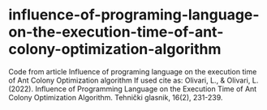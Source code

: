# influence-of-programing-language-on-the-execution-time-of-ant-colony-optimization-algorithm
Code from article Influence of programing language on the execution time of Ant Colony Optimization algorithm
If used cite as:
Olivari, L., & Olivari, L. (2022). Influence of Programming Language on the Execution Time of Ant Colony Optimization Algorithm. Tehnički glasnik, 16(2), 231-239.
